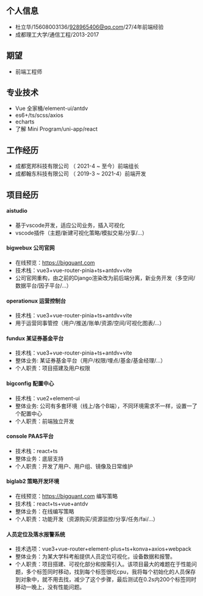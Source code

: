 
## 个人信息
- 杜立华/15608003136/928965406@qq.com/27/4年前端经验
- 成都理工大学/通信工程/2013-2017
## 期望
- 前端工程师
## 专业技术
- Vue 全家桶/element-ui/antdv
- es6+/ts/scss/axios
- echarts
- 了解 Mini Program/uni-app/react
## 工作经历
- 成都宽邦科技有限公司 （ 2021-4 ~ 至今）前端组长
- 成都翰东科技有限公司 （ 2019-3 ~ 2021-4）前端开发
## 项目经历
#### aistudio 
- 基于vscode开发，适应公司业务，插入可视化
- vscode插件（主题/新建可视化策略/模拟交易/分享/...）
#### bigwebux 公司官网
- 在线预览：https://bigquant.com
- 技术栈：vue3+vue-router-pinia+ts+antdv+vite
- 公司官网重构，由之前的Django渲染改为前后端分离，新业务开发（多空间/数据平台/因子平台/...）
#### operationux 运营控制台
- 技术栈：vue3+vue-router-pinia+ts+antdv+vite
- 用于运营同事管控（用户/推送/账单/资源/空间/可视化图表/...）


#### fundux 某证券基金平台
- 技术栈：vue3+vue-router-pinia+ts+antdv+vite
- 整体业务: 某证券基金平台（用户/权限/埋点/基金/基金经理/...）
- 个人职责：项目搭建及用户权限

#### bigconfig 配置中心
- 技术栈：vue2+element-ui
- 整体业务: 公司有多套环境（线上/各个B端），不同环境需求不一样，设置一了个配置中心
- 个人职责：前端独立开发
#### console PAAS平台
- 技术栈：react+ts
- 整体业务：底层支持
- 个人职责：开发了用户、用户组、镜像及日常维护
#### biglab2 策略开发环境
- 在线预览：https://bigquant.com  编写策略
- 技术栈：react+ts+vue+antdv
- 整体业务：在线编写策略
- 个人职责：功能开发（资源购买/资源监控/分享/任务/fai/...）
#### 人员定位及落水报警系统
- 技术选项：vue3+vue-router+element-plus+ts+konva+axios+webpack
- 整体业务：为某大学科考船提供人员定位可视化，设备数据和报警。
- 个人职责：项目搭建、可视化部分和按需引入。该项目最大的难题在于性能问题，多个标签同时移动，找到每个标签很吃cpu，我将每个初始化的人员保存到对象中，就不用去找，减少了这个步骤，最后测试在0.2s内200个标签同时移动一晚上，没有性能问题。
